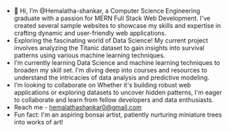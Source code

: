 - 👋 Hi, I’m @Hemalatha-shankar, a Computer Science Engineering graduate with a passion for MERN Full Stack Web Development. I've created several sample websites to showcase my skills and expertise in crafting dynamic and user-friendly web applications.
-  Exploring the fascinating world of Data Science! My current project involves analyzing the Titanic dataset to gain insights into survival patterns using various machine learning techniques.
-  I’m currently learning Data Science and machine learning techniques to broaden my skill set. I'm diving deep into courses and resources to understand the intricacies of data analysis and predictive modeling.
-  I’m looking to collaborate on Whether it's building robust web applications or exploring datasets to uncover hidden patterns, I'm eager to collaborate and learn from fellow developers and data enthusiasts.
-  Reach me - hemalathashankar0@gmail.com 
-  Fun fact: I'm an aspiring bonsai artist, patiently nurturing miniature trees into works of art!

<!---
Hemalatha-shankar/Hemalatha-shankar is a ✨ special ✨ repository because its `README.md` (this file) appears on your GitHub profile.
You can click the Preview link to take a look at your changes.
--->
